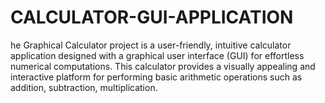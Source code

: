 # CALCULATOR-GUI-APPLICATION
he Graphical Calculator project is a user-friendly, intuitive calculator application designed with a graphical user interface (GUI) for effortless numerical computations. This calculator provides a visually appealing and interactive platform for performing basic arithmetic operations such as addition, subtraction, multiplication.
